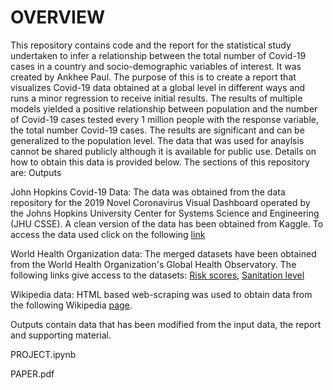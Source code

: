 # OVERVIEW
This repository contains code and the report for the statistical study undertaken 
to infer a relationship between the total number of Covid-19 cases in a country and socio-demographic variables of interest. It was created by Ankhee Paul. The purpose of this is to create a report that visualizes Covid-19 data obtained at a global level in different ways and runs a minor regression to receive initial results. The results of multiple models yielded a positive relationship between population and the number of Covid-19 cases tested every 1 million people with the response variable, the total number Covid-19 cases. The results are significant and can be generalized to the population level. The data that was used for anaylsis cannot be shared publicly although it is available for public use. Details on how to obtain this data is provided below. The sections of this repository are: Outputs


John Hopkins Covid-19 Data: The data was obtained from the data repository for the 2019 Novel Coronavirus Visual Dashboard operated by the Johns Hopkins University Center for Systems Science and Engineering (JHU CSSE). 
A clean version of the data has been obtained from Kaggle. To access the data used click on the following [link](https://www.kaggle.com/imdevskp/corona-virus-report)

World Health Organization data: The merged datasets have been obtained from the World Health Organization's Global Health Observatory.
The following links give access to the datasets:
[Risk scores](https://apps.who.int/gho/data/node.main.SDG3D?lang=en),
[Sanitation level](https://apps.who.int/gho/data/node.main.WSHSANITATION?lang=en)

Wikipedia data: HTML based web-scraping was used to obtain data from the following Wikipedia [page](https://en.wikipedia.org/wiki/List_of_cities_by_average_temperature).

Outputs contain data that has been modified from the input data, the report and supporting material.

PROJECT.ipynb

PAPER.pdf


